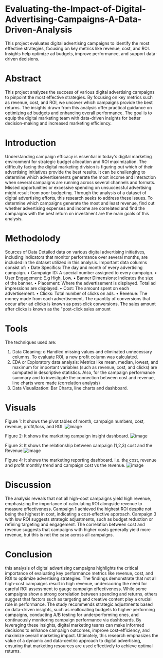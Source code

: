 # Evaluating-the-Impact-of-Digital-Advertising-Campaigns-A-Data-Driven-Analysis
This project evaluates digital advertising campaigns to identify the most effective strategies, focusing on key metrics like revenue, cost, and ROI. Insights help optimize ad budgets, improve performance, and support data-driven decisions.
# Abstract

This project analyzes the success of various digital advertising campaigns to pinpoint the most effective strategies. By focusing on key metrics such as revenue, cost, and ROI, we uncover which campaigns provide the best returns. The insights drawn from this analysis offer practical guidance on optimizing ad budgets and enhancing overall performance. The goal is to equip the digital marketing team with data-driven insights for better decision-making and increased marketing efficiency.

# Introduction

Understanding campaign efficacy is essential in today's digital marketing environment for strategic budget allocation and ROI maximization. The difficulty facing the digital marketing division is figuring out which of their advertising initiatives provide the best results. It can be challenging to determine which advertisements generate the most income and interaction when several campaigns are running across several channels and formats. Missed opportunities or excessive spending on unsuccessful advertising might result from poor budgeting. Through the analysis of a dataset of digital advertising efforts, this research seeks to address these issues. To determine which campaigns generate the most and least revenue, find out whether advertising expenses and income are correlated and find the campaigns with the best return on investment are the main goals of this analysis. 

# Methodolody

Sources of Data 
Detailed data on various digital advertising initiatives, including indicators that monitor performance over several months, are included in the dataset utilized in this analysis. Important data columns consist of: 
• Date Specifics: The day and month of every advertising campaign. 
• Campaign ID: A special number assigned to every campaign. 
• User Engagement: E.g High, Low.
• Banner Dimensions: Indicates the size of the banner. 
• Placement: Where the advertisement is displayed. 
Total ad impressions are displayed. 
• Cost: The amount spent on each advertisement. 
• Clicks: Total number of clicks on ads. 
• Revenue: The money made from each advertisement. 
The quantity of conversions that occur after ad clicks is known as post-click conversions. 
The sales amount after clicks is known as the "post-click sales amount

# Tools

The techniques used are:
1. Data Cleaning: o Handled missing values and eliminated unnecessary columns. To evaluate ROI, a new profit column was calculated. 
2. EDA or Exploratory data analysis: Metrics like mean, median, lowest, and maximum for important variables (such as revenue, cost, and clicks) are computed in descriptive statistics. Also, for the campaign performance summary and to investigate the connection between cost and revenue, line charts were made (correlation analysis) 
3. Data Visualization: Bar Charts, line charts and dashboard.

# Visuals
Figure 1: It shows the pivot tables of month, campaign numbers, cost, revenue, profit/loss, and ROI.
![image](https://github.com/user-attachments/assets/8f0b29f4-482f-466c-b2a3-90ac8d8aa9d8)

Figure 2: It shows the marketing campaign insight dashboard.
![image](https://github.com/user-attachments/assets/a2890fac-19aa-477b-a10d-eb516c0a524f)

Figure 3: It shows the relationship between campaign (1,2,3) cost and the Revenue
![image](https://github.com/user-attachments/assets/40583ea2-1c15-4a92-848c-dbded5733f8e)

Figure 4: It shows the marketing reporting dashboard. i.e. the cost, revenue and profit monthly trend and campaign cost vs the revenue.
![image](https://github.com/user-attachments/assets/4eb1f4fe-f667-4c12-8535-604cb808afa4)

# Discussion
The analysis reveals that not all high-cost campaigns yield high revenue, emphasizing the importance of calculating ROI alongside revenue to measure effectiveness. Campaign 1 achieved the highest ROI despite not being the highest in cost, indicating a cost-effective approach. Campaign 3 with low ROI suggests strategic adjustments, such as budget reduction or refining targeting and engagement. The correlation between cost and revenue suggests that campaigns with higher costs generally yield more revenue, but this is not the case across all campaigns.

# Conclusion 
this analysis of digital advertising campaigns highlights the critical importance of evaluating key performance metrics like revenue, cost, and ROI to optimize advertising strategies. The findings demonstrate that not all high-cost campaigns result in high revenue, underscoring the need for careful ROI assessment to gauge campaign effectiveness. While some campaigns show a strong correlation between spending and returns, others suggest that factors such as targeting and creative content play a crucial role in performance.
The study recommends strategic adjustments based on data-driven insights, such as reallocating budgets to higher-performing campaigns, conducting A/B testing for underperforming ones, and continuously monitoring campaign performance via dashboards. By leveraging these insights, digital marketing teams can make informed decisions to enhance campaign outcomes, improve cost-efficiency, and maximize overall marketing impact. Ultimately, this research emphasizes the value of a dynamic and data-centric approach to digital advertising, ensuring that marketing resources are used effectively to achieve optimal returns.





